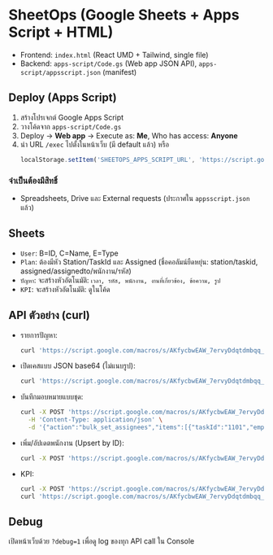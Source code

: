 
# SheetOps (Google Sheets + Apps Script + HTML)

- Frontend: `index.html` (React UMD + Tailwind, single file)
- Backend: `apps-script/Code.gs` (Web app JSON API), `apps-script/appsscript.json` (manifest)

## Deploy (Apps Script)
1. สร้างโปรเจกต์ Google Apps Script
2. วางโค้ดจาก `apps-script/Code.gs`
3. Deploy → **Web app** → Execute as: **Me**, Who has access: **Anyone**
4. นำ URL `/exec` ไปตั้งในหน้าเว็บ (มี default แล้ว) หรือ
   ```js
   localStorage.setItem('SHEETOPS_APPS_SCRIPT_URL', 'https://script.google.com/macros/s/AKfycbwEAW_7ervyDdqtdmbqq_g05BILVKyY2jPK3UXhv1TutTk4wmcxNxUkxu6Xoa4ms0r4zQ/exec'); location.reload();
   ```

### จำเป็นต้องมีสิทธิ์
- Spreadsheets, Drive และ External requests (ประกาศใน `appsscript.json` แล้ว)

## Sheets
- `User`: B=ID, C=Name, E=Type
- `Plan`: ต้องมีหัว Station/TaskId และ Assigned (ชื่อคอลัมน์ยืดหยุ่น: station/taskid, assigned/assignedto/พนักงาน/รหัส)
- `ปัญหา`: จะสร้างหัวอัตโนมัติ: `เวลา, รหัส, พนักงาน, งานที่เกี่ยวข้อง, ข้อความ, รูป`
- `KPI`: จะสร้างหัวอัตโนมัติ: ดูในโค้ด

## API ตัวอย่าง (curl)
- รายการปัญหา:
  ```bash
  curl 'https://script.google.com/macros/s/AKfycbwEAW_7ervyDdqtdmbqq_g05BILVKyY2jPK3UXhv1TutTk4wmcxNxUkxu6Xoa4ms0r4zQ/exec?action=list_issues'
  ```
- เปิดเคสแบบ JSON base64 (ไม่แนบรูป):
  ```bash
  curl 'https://script.google.com/macros/s/AKfycbwEAW_7ervyDdqtdmbqq_g05BILVKyY2jPK3UXhv1TutTk4wmcxNxUkxu6Xoa4ms0r4zQ/exec?action=create_issue_base64&taskId=TEST123&message=ping'
  ```
- บันทึกมอบหมายแบบชุด:
  ```bash
  curl -X POST 'https://script.google.com/macros/s/AKfycbwEAW_7ervyDdqtdmbqq_g05BILVKyY2jPK3UXhv1TutTk4wmcxNxUkxu6Xoa4ms0r4zQ/exec' \
    -H 'Content-Type: application/json' \
    -d '{"action":"bulk_set_assignees","items":[{"taskId":"1101","employeeIds":["U001","U002"]}]}'
  ```
- เพิ่ม/อัปเดตพนักงาน (Upsert by ID):
  ```bash
  curl -X POST 'https://script.google.com/macros/s/AKfycbwEAW_7ervyDdqtdmbqq_g05BILVKyY2jPK3UXhv1TutTk4wmcxNxUkxu6Xoa4ms0r4zQ/exec' -H 'Content-Type: application/json' -d '{"action":"append_user","user":{"id":"U999","name":"Tester","type":"Picker"}}'
  ```
- KPI:
  ```bash
  curl -X POST 'https://script.google.com/macros/s/AKfycbwEAW_7ervyDdqtdmbqq_g05BILVKyY2jPK3UXhv1TutTk4wmcxNxUkxu6Xoa4ms0r4zQ/exec' -H 'Content-Type: application/json' -d '{"action":"create_kpi","record":{"User ID":"U001","Date":"2025-08-11","UserName":"Alice"}}'
  curl 'https://script.google.com/macros/s/AKfycbwEAW_7ervyDdqtdmbqq_g05BILVKyY2jPK3UXhv1TutTk4wmcxNxUkxu6Xoa4ms0r4zQ/exec?action=list_kpi&userId=U001&date=2025-08-11'
  ```

## Debug
เปิดหน้าเว็บด้วย `?debug=1` เพื่อดู log ของทุก API call ใน Console
